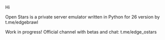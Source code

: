 Hi

Open Stars is a private server emulator written in Python for 26 version by t.me/edgebrawl

Work in progress!
Official channel with betas and chat: t.me/edge_ostars
